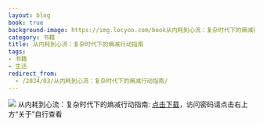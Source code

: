 ```yaml
---
layout: blog
book: true
background-image: https://img.locyoo.com/book从内耗到心流：复杂时代下的熵减行动指南.jpg
category: 书籍
title: 从内耗到心流：复杂时代下的熵减行动指南
tags:
- 书籍
- 生活
redirect_from:
  - /2024/03/从内耗到心流：复杂时代下的熵减行动指南/
---
```

![](https://img.locyoo.com/book从内耗到心流：复杂时代下的熵减行动指南.jpg)
从内耗到心流：复杂时代下的熵减行动指南: <a name = "ref1" href="https://url18.ctfile.com/f/50983618-1241682583-14e3a5?p=3619">点击下载</a>，访问密码请点击右上方“关于”自行查看